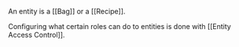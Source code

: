 An entity is a [[Bag]] or a [[Recipe]]. 

Configuring what certain roles can do to entities is done with [[Entity Access Control]].